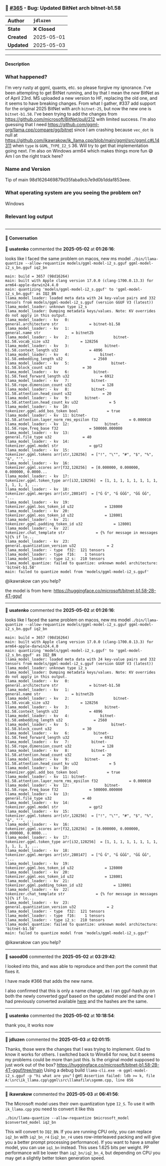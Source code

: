 ### 🐛 [#365](https://github.com/ikawrakow/ik_llama.cpp/issues/365) - Bug: Updated BitNet arch bitnet-b1.58

| **Author** | `jdluzen` |
| :--- | :--- |
| **State** | ❌ **Closed** |
| **Created** | 2025-05-01 |
| **Updated** | 2025-05-03 |

---

#### Description

### What happened?

I'm very rusty at ggml, quants, etc. so please forgive my ignorance.
I've been attempting to get BitNet running, and by that I mean the _new_ BitNet as of April 23rd. MS uploaded a new version to HF, replacing the old one, and it seems to have breaking changes.
From what I gather, #337 add support for the original 2025 BitNet with arch `bitnet-25`, but now the new one is `bitnet-b1.58`. I've been trying to add the changes from https://github.com/microsoft/BitNet/pull/212 with limited success. I'm also guessing that I need https://github.com/ggml-org/llama.cpp/compare/gg/bitnet since I am crashing because `vec_dot` is null at https://github.com/ikawrakow/ik_llama.cpp/blob/main/ggml/src/ggml.c#L14311 when `type` is `GGML_TYPE_I2_S` 36. Will try to get that implementation going next. I'm also on Windows arm64 which makes things more fun 😅
Am I on the right track here?

### Name and Version

Tip of main 98d1626469879d35faba9cb7e9d0b1ddaf853eee.

### What operating system are you seeing the problem on?

Windows

### Relevant log output

```shell

```

---

#### 💬 Conversation

👤 **usatenko** commented the **2025-05-02** at **01:26:16**:<br>

looks like I faced the same problem on macos, new ms model
`./bin/llama-quantize --allow-requantize models/ggml-model-i2_s.gguf ggml-model-i2_s_bn.gguf iq2_bn`
```
main: build = 3657 (98d16264)
main: built with Apple clang version 17.0.0 (clang-1700.0.13.3) for arm64-apple-darwin24.4.0
main: quantizing 'models/ggml-model-i2_s.gguf' to 'ggml-model-i2_s_bn.gguf' as IQ2_BN
llama_model_loader: loaded meta data with 24 key-value pairs and 332 tensors from models/ggml-model-i2_s.gguf (version GGUF V3 (latest))
llama_model_loader: unknown type i2_s
llama_model_loader: Dumping metadata keys/values. Note: KV overrides do not apply in this output.
llama_model_loader: - kv   0:                       general.architecture str              = bitnet-b1.58
llama_model_loader: - kv   1:                               general.name str              = bitnet2b
llama_model_loader: - kv   2:                    bitnet-b1.58.vocab_size u32              = 128256
llama_model_loader: - kv   3:                bitnet-b1.58.context_length u32              = 4096
llama_model_loader: - kv   4:              bitnet-b1.58.embedding_length u32              = 2560
llama_model_loader: - kv   5:                   bitnet-b1.58.block_count u32              = 30
llama_model_loader: - kv   6:           bitnet-b1.58.feed_forward_length u32              = 6912
llama_model_loader: - kv   7:          bitnet-b1.58.rope.dimension_count u32              = 128
llama_model_loader: - kv   8:          bitnet-b1.58.attention.head_count u32              = 20
llama_model_loader: - kv   9:       bitnet-b1.58.attention.head_count_kv u32              = 5
llama_model_loader: - kv  10:               tokenizer.ggml.add_bos_token bool             = true
llama_model_loader: - kv  11: bitnet-b1.58.attention.layer_norm_rms_epsilon f32              = 0.000010
llama_model_loader: - kv  12:                bitnet-b1.58.rope.freq_base f32              = 500000.000000
llama_model_loader: - kv  13:                          general.file_type u32              = 40
llama_model_loader: - kv  14:                       tokenizer.ggml.model str              = gpt2
llama_model_loader: - kv  15:                      tokenizer.ggml.tokens arr[str,128256]  = ["!", "\"", "#", "$", "%", "&", "'", ...
llama_model_loader: - kv  16:                      tokenizer.ggml.scores arr[f32,128256]  = [0.000000, 0.000000, 0.000000, 0.0000...
llama_model_loader: - kv  17:                  tokenizer.ggml.token_type arr[i32,128256]  = [1, 1, 1, 1, 1, 1, 1, 1, 1, 1, 1, 1, ...
llama_model_loader: - kv  18:                      tokenizer.ggml.merges arr[str,280147]  = ["Ġ Ġ", "Ġ ĠĠĠ", "ĠĠ ĠĠ", "...
llama_model_loader: - kv  19:                tokenizer.ggml.bos_token_id u32              = 128000
llama_model_loader: - kv  20:                tokenizer.ggml.eos_token_id u32              = 128001
llama_model_loader: - kv  21:            tokenizer.ggml.padding_token_id u32              = 128001
llama_model_loader: - kv  22:                    tokenizer.chat_template str              = {% for message in messages %}{% if lo...
llama_model_loader: - kv  23:               general.quantization_version u32              = 2
llama_model_loader: - type  f32:  121 tensors
llama_model_loader: - type  f16:    1 tensors
llama_model_loader: - type i2_s:  210 tensors
llama_model_quantize: failed to quantize: unknown model architecture: 'bitnet-b1.58'
main: failed to quantize model from 'models/ggml-model-i2_s.gguf'
```
@ikawrakow can you help?

the model is from here: https://huggingface.co/microsoft/bitnet-b1.58-2B-4T-gguf

---

👤 **usatenko** commented the **2025-05-02** at **01:26:16**:<br>

looks like I faced the same problem on macos, new ms model
`./bin/llama-quantize --allow-requantize models/ggml-model-i2_s.gguf ggml-model-i2_s_bn.gguf iq2_bn`
```
main: build = 3657 (98d16264)
main: built with Apple clang version 17.0.0 (clang-1700.0.13.3) for arm64-apple-darwin24.4.0
main: quantizing 'models/ggml-model-i2_s.gguf' to 'ggml-model-i2_s_bn.gguf' as IQ2_BN
llama_model_loader: loaded meta data with 24 key-value pairs and 332 tensors from models/ggml-model-i2_s.gguf (version GGUF V3 (latest))
llama_model_loader: unknown type i2_s
llama_model_loader: Dumping metadata keys/values. Note: KV overrides do not apply in this output.
llama_model_loader: - kv   0:                       general.architecture str              = bitnet-b1.58
llama_model_loader: - kv   1:                               general.name str              = bitnet2b
llama_model_loader: - kv   2:                    bitnet-b1.58.vocab_size u32              = 128256
llama_model_loader: - kv   3:                bitnet-b1.58.context_length u32              = 4096
llama_model_loader: - kv   4:              bitnet-b1.58.embedding_length u32              = 2560
llama_model_loader: - kv   5:                   bitnet-b1.58.block_count u32              = 30
llama_model_loader: - kv   6:           bitnet-b1.58.feed_forward_length u32              = 6912
llama_model_loader: - kv   7:          bitnet-b1.58.rope.dimension_count u32              = 128
llama_model_loader: - kv   8:          bitnet-b1.58.attention.head_count u32              = 20
llama_model_loader: - kv   9:       bitnet-b1.58.attention.head_count_kv u32              = 5
llama_model_loader: - kv  10:               tokenizer.ggml.add_bos_token bool             = true
llama_model_loader: - kv  11: bitnet-b1.58.attention.layer_norm_rms_epsilon f32              = 0.000010
llama_model_loader: - kv  12:                bitnet-b1.58.rope.freq_base f32              = 500000.000000
llama_model_loader: - kv  13:                          general.file_type u32              = 40
llama_model_loader: - kv  14:                       tokenizer.ggml.model str              = gpt2
llama_model_loader: - kv  15:                      tokenizer.ggml.tokens arr[str,128256]  = ["!", "\"", "#", "$", "%", "&", "'", ...
llama_model_loader: - kv  16:                      tokenizer.ggml.scores arr[f32,128256]  = [0.000000, 0.000000, 0.000000, 0.0000...
llama_model_loader: - kv  17:                  tokenizer.ggml.token_type arr[i32,128256]  = [1, 1, 1, 1, 1, 1, 1, 1, 1, 1, 1, 1, ...
llama_model_loader: - kv  18:                      tokenizer.ggml.merges arr[str,280147]  = ["Ġ Ġ", "Ġ ĠĠĠ", "ĠĠ ĠĠ", "...
llama_model_loader: - kv  19:                tokenizer.ggml.bos_token_id u32              = 128000
llama_model_loader: - kv  20:                tokenizer.ggml.eos_token_id u32              = 128001
llama_model_loader: - kv  21:            tokenizer.ggml.padding_token_id u32              = 128001
llama_model_loader: - kv  22:                    tokenizer.chat_template str              = {% for message in messages %}{% if lo...
llama_model_loader: - kv  23:               general.quantization_version u32              = 2
llama_model_loader: - type  f32:  121 tensors
llama_model_loader: - type  f16:    1 tensors
llama_model_loader: - type i2_s:  210 tensors
llama_model_quantize: failed to quantize: unknown model architecture: 'bitnet-b1.58'
main: failed to quantize model from 'models/ggml-model-i2_s.gguf'
```
@ikawrakow can you help?

---

👤 **saood06** commented the **2025-05-02** at **03:29:42**:<br>

I looked into this, and was able to reproduce and then port the commit that fixes it.

I have made #366 that adds the new name.

I also confirmed that this is only a name change, as I ran gguf-hash.py on both the newly converted gguf based on the updated model and the one I had previously converted available [here](https://huggingface.co/tdh111/bitnet-b1.58-2B-4T-GGUF/tree/main) and the hashes are the same.

---

👤 **usatenko** commented the **2025-05-02** at **10:18:54**:<br>

thank you, it works now

---

👤 **jdluzen** commented the **2025-05-03** at **02:01:15**:<br>

Thanks, those were the changes that I was trying to implement. Glad to know it works for others.
I switched back to Winx64 for now, but it seems my problems could be more than just this. Is the original model supposed to just work out of the box? https://huggingface.co/microsoft/bitnet-b1.58-2B-4T-gguf/tree/main
Using a debug build `llama-cli.exe -m ggml-model-i2_s.gguf -p "hi what are you"` I get:
`Assertion failed: ldb >= k, file A:\src\ik_llama.cpp\ggml\src\llamafile\sgemm.cpp, line 856`

---

👤 **ikawrakow** commented the **2025-05-03** at **06:41:56**:<br>

The Microsoft model uses their own quantization type `I2_S`. To use it with `ik_llama.cpp` you need to convert it like this
```
./bin/llama-quantize --allow-requantize $microsoft_model $converted_model iq2_bn
```
This will convert to `IQ2_BN`. If you are running CPU only, you can replace `iq2_bn` with `iq2_bn_r4` (`iq2_bn_r4` uses row-interleaved packing and will give you a better prompt processing performance). If you want to have a smaller model, you can use `iq1_bn` instead. This uses 1.625 bits per weight. PP performance will be lower than `iq2_bn/iq2_bn_4`, but depending on CPU you may get a slightly better token generation speed.